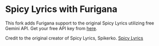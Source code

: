 # Spicy Lyrics with Furigana

This fork adds Furigana support to the original Spicy Lyrics utilizing free Gemini API. Get your free API key from [here](https://aistudio.google.com/app/apikey).

Credit to the original creator of Spicy Lyrics, Spikerko. [Spicy Lyrics](https://spicylyrics.org/)
